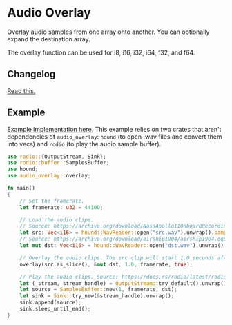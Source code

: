 # Audio Overlay

Overlay audio samples from one array onto another. You can optionally expand the destination array.

The overlay function can be used for i8, i16, i32, i64, f32, and f64.

## Changelog

[Read this.](changelog.md)

## Example

[Example implementation here.](https://github.com/subalterngames/audio_overlay/tree/main/examples/mix) This example relies on two crates that aren't dependencies of `audio_overlay`: `hound` (to open .wav files and convert them into vecs) and `rodio` (to play the audio sample buffer).

```rust
use rodio::{OutputStream, Sink};
use rodio::buffer::SamplesBuffer;
use hound;
use audio_overlay::overlay;

fn main()
{
    // Set the framerate.
    let framerate: u32 = 44100;

    // Load the audio clips.
    // Source: https://archive.org/download/NasaApollo11OnboardRecordings/11_highlight_2.ogg
    let src: Vec<i16> = hound::WavReader::open("src.wav").unwrap().samples::<i16>().map(|s| s.unwrap()).collect::<Vec<i16>>();
    // Source: https://archive.org/download/airship1904/airship1904.ogg
    let mut dst: Vec<i16> = hound::WavReader::open("dst.wav").unwrap().samples::<i16>().map(|s| s.unwrap()).collect::<Vec<i16>>();

    // Overlay the audio clips. The src clip will start 1.0 seconds after dst begins.
    overlay(src.as_slice(), &mut dst, 1.0, framerate, true);

    // Play the audio clips. Source: https://docs.rs/rodio/latest/rodio
    let (_stream, stream_handle) = OutputStream::try_default().unwrap();
    let source = SamplesBuffer::new(1, framerate, dst);
    let sink = Sink::try_new(&stream_handle).unwrap();
    sink.append(source);
    sink.sleep_until_end();
}
```